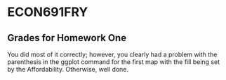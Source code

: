 # ECON691FRY

## Grades for Homework One

You did most of it correctly; however, you clearly had a problem with the parenthesis in the ggplot command for the first map with the fill being set by the Affordability. Otherwise, well done.